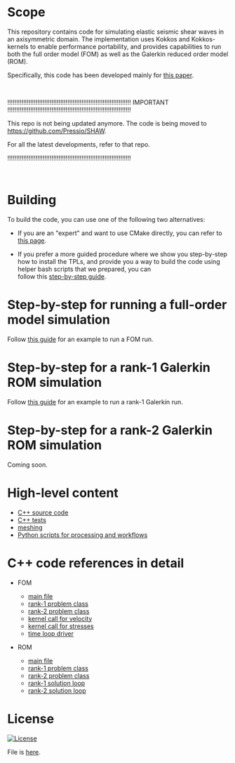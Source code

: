 
# Scope

This repository contains code for simulating elastic seismic shear waves in an axisymmetric domain.
The implementation uses Kokkos and Kokkos-kernels to enable performance portability,
and provides capabilities to run both the full order model (FOM)
as well as the Galerkin reduced order model (ROM).

Specifically, this code has been developed mainly for [this paper](https://arxiv.org/abs/2009.11742).

<br/>


!!!!!!!!!!!!!!!!!!!!!!!!!!!!!!!!!!!!!!!!!!!!!!!!!!!!!!!!!!!!!!!!!!!!!!
                             IMPORTANT
!!!!!!!!!!!!!!!!!!!!!!!!!!!!!!!!!!!!!!!!!!!!!!!!!!!!!!!!!!!!!!!!!!!!!!

This repo is not being updated anymore. The code is being moved to https://github.com/Pressio/SHAW.

For all the latest developments, refer to that repo. 

!!!!!!!!!!!!!!!!!!!!!!!!!!!!!!!!!!!!!!!!!!!!!!!!!!!!!!!!!!!!!!!!!!!!!!

<br/>


# Building
To build the code, you can use one of the following two alternatives: 

- If you are an "expert" and want to use CMake directly, 
you can refer to [this page](./docs/build_expert.md).

- If you prefer a more guided procedure where we show you step-by-step 
how to install the TPLs, and provide you a way to build the code 
using helper bash scripts that we prepared, you can  
follow this [step-by-step guide](./docs/build.md).

# Step-by-step for running a full-order model simulation
Follow [this guide](./docs/run_fom.md) for an example to run a FOM run.

# Step-by-step for a rank-1 Galerkin ROM simulation
Follow [this guide](./docs/run_rom.md) for an example to run a rank-1 Galerkin run.

# Step-by-step for a rank-2 Galerkin ROM simulation
Coming soon.

# High-level content
- [C++ source code](./cpp/src)
- [C++ tests](./cpp/tests)
- [meshing](./meshing)
- [Python scripts for processing and workflows](./python_scripts)

# C++ code references in detail
- FOM
  - [main file](./cpp/src/kokkos/main_fom.cc)
  - [rank-1 problem class](./cpp/src/kokkos/fom/fom_problem_rank_one_forcing.hpp)
  - [rank-2 problem class](./cpp/src/kokkos/fom/fom_problem_rank_two_forcing.hpp)
  - [kernel call for velocity](./cpp/src/kokkos/fom/fom_velocity_update.hpp)
  - [kernel call for stresses](./cpp/src/kokkos/fom/fom_stress_update.hpp)
  - [time loop driver](./cpp/src/kokkos/fom/run_fom.hpp)

- ROM 
  - [main file](./cpp/src/kokkos/main_rom.cc)
  - [rank-1 problem class](./cpp/src/kokkos/rom/rom_problem_rank_one_forcing.hpp)
  - [rank-2 problem class](./cpp/src/kokkos/rom/rom_problem_rank_two_forcing.hpp)
  - [rank-1 solution loop](./cpp/src/kokkos/rom/run_rom_rank_one_forcing.hpp)
  - [rank-2 solution loop](./cpp/src/kokkos/rom/run_rom_rank_two_forcing.hpp)


# License

[![License](https://img.shields.io/badge/License-BSD%203--Clause-blue.svg)](https://opensource.org/licenses/BSD-3-Clause)

File is [here](./LICENSE).
